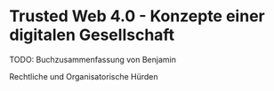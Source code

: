 # Trusted Web 4.0 - Konzepte einer digitalen Gesellschaft

TODO: Buchzusammenfassung von Benjamin

Rechtliche und Organisatorische Hürden

